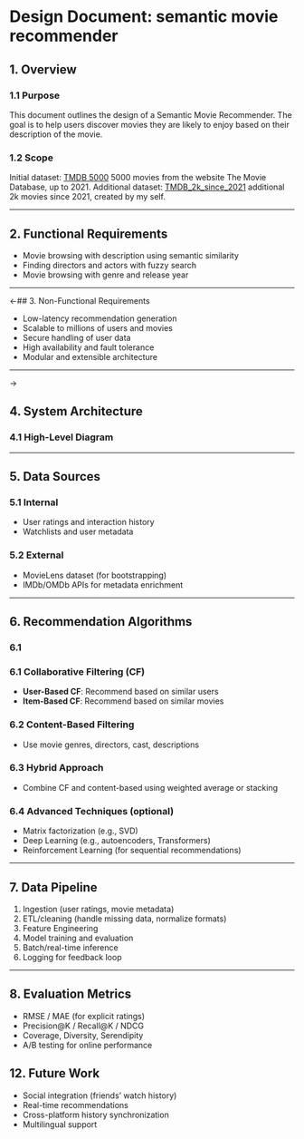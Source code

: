 #  Design Document: semantic movie recommender

## 1. Overview

### 1.1 Purpose
This document outlines the design of a Semantic Movie Recommender. The goal is to help users discover movies they are likely to enjoy based on their description of the movie.
### 1.2 Scope
Initial dataset: [TMDB 5000](https://www.kaggle.com/datasets/tmdb/tmdb-movie-metadata/data) 5000 movies from the website The Movie Database, up to 2021.
Additional dataset: [TMDB_2k_since_2021](https://www.kaggle.com/datasets/qinxuqiang/tmdb-2k-since-2021) additional 2k movies since 2021, created by my self.

---

## 2. Functional Requirements

- Movie browsing with description using semantic similarity
- Finding directors and actors with fuzzy search
- Movie browsing with genre and release year


---

<-## 3. Non-Functional Requirements

- Low-latency recommendation generation  
- Scalable to millions of users and movies  
- Secure handling of user data  
- High availability and fault tolerance  
- Modular and extensible architecture  

---
->
## 4. System Architecture

### 4.1 High-Level Diagram


---

## 5. Data Sources

### 5.1 Internal

- User ratings and interaction history  
- Watchlists and user metadata  

### 5.2 External

- MovieLens dataset (for bootstrapping)  
- IMDb/OMDb APIs for metadata enrichment  

---

## 6. Recommendation Algorithms

### 6.1 

### 6.1 Collaborative Filtering (CF)
- **User-Based CF**: Recommend based on similar users  
- **Item-Based CF**: Recommend based on similar movies  

### 6.2 Content-Based Filtering
- Use movie genres, directors, cast, descriptions  

### 6.3 Hybrid Approach
- Combine CF and content-based using weighted average or stacking  

### 6.4 Advanced Techniques (optional)
- Matrix factorization (e.g., SVD)  
- Deep Learning (e.g., autoencoders, Transformers)  
- Reinforcement Learning (for sequential recommendations)  

---

## 7. Data Pipeline

1. Ingestion (user ratings, movie metadata)  
2. ETL/cleaning (handle missing data, normalize formats)  
3. Feature Engineering  
4. Model training and evaluation  
5. Batch/real-time inference  
6. Logging for feedback loop  

---

## 8. Evaluation Metrics

- RMSE / MAE (for explicit ratings)  
- Precision@K / Recall@K / NDCG  
- Coverage, Diversity, Serendipity  
- A/B testing for online performance  


## 12. Future Work

- Social integration (friends’ watch history)  
- Real-time recommendations  
- Cross-platform history synchronization  
- Multilingual support  

